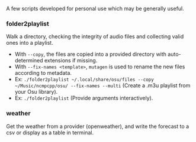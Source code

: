 A few scripts developed for personal use which may be generally useful.

### folder2playlist

Walk a directory, checking the integrity of audio files and collecting valid ones into a playlist.

  - With `--copy`, the files are copied into a provided directory with auto-determined extensions if missing.
  - With `--fix-names <template>`, `mutagen` is used to rename the new files according to metadata.
  - Ex: `./folder2playlist ~/.local/share/osu/files --copy ~/Music/ncmpcpp/osu/ --fix-names --multi` (Create a .m3u playlist from your Osu library).
  - Ex: `./folder2playlist` (Provide arguments interactively).

### weather

Get the weather from a provider (openweather), and write the forecast to a csv or display as a table in terminal.